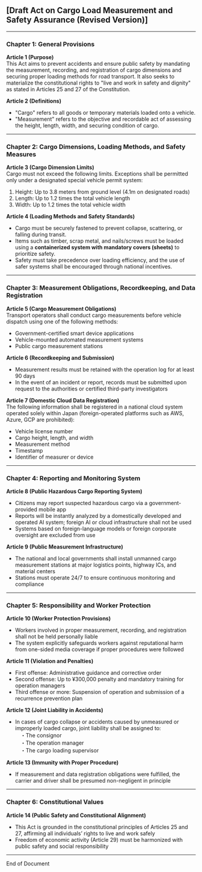 ## [Draft Act on Cargo Load Measurement and Safety Assurance (Revised Version)]

---

### Chapter 1: General Provisions

**Article 1 (Purpose)**  
This Act aims to prevent accidents and ensure public safety by mandating the measurement, recording, and registration of cargo dimensions and securing proper loading methods for road transport. It also seeks to materialize the constitutional rights to "live and work in safety and dignity" as stated in Articles 25 and 27 of the Constitution.

**Article 2 (Definitions)**  
- "Cargo" refers to all goods or temporary materials loaded onto a vehicle.  
- "Measurement" refers to the objective and recordable act of assessing the height, length, width, and securing condition of cargo.

---

### Chapter 2: Cargo Dimensions, Loading Methods, and Safety Measures

**Article 3 (Cargo Dimension Limits)**  
Cargo must not exceed the following limits. Exceptions shall be permitted only under a designated special vehicle permit system:  
1. Height: Up to 3.8 meters from ground level (4.1m on designated roads)  
2. Length: Up to 1.2 times the total vehicle length  
3. Width: Up to 1.2 times the total vehicle width

**Article 4 (Loading Methods and Safety Standards)**  
- Cargo must be securely fastened to prevent collapse, scattering, or falling during transit.  
- Items such as timber, scrap metal, and nails/screws must be loaded using a **containerized system with mandatory covers (sheets)** to prioritize safety.  
- Safety must take precedence over loading efficiency, and the use of safer systems shall be encouraged through national incentives.

---

### Chapter 3: Measurement Obligations, Recordkeeping, and Data Registration

**Article 5 (Cargo Measurement Obligations)**  
Transport operators shall conduct cargo measurements before vehicle dispatch using one of the following methods:  
- Government-certified smart device applications  
- Vehicle-mounted automated measurement systems  
- Public cargo measurement stations

**Article 6 (Recordkeeping and Submission)**  
- Measurement results must be retained with the operation log for at least 90 days  
- In the event of an incident or report, records must be submitted upon request to the authorities or certified third-party investigators

**Article 7 (Domestic Cloud Data Registration)**  
The following information shall be registered in a national cloud system operated solely within Japan (foreign-operated platforms such as AWS, Azure, GCP are prohibited):  
- Vehicle license number  
- Cargo height, length, and width  
- Measurement method  
- Timestamp  
- Identifier of measurer or device

---

### Chapter 4: Reporting and Monitoring System

**Article 8 (Public Hazardous Cargo Reporting System)**  
- Citizens may report suspected hazardous cargo via a government-provided mobile app  
- Reports will be instantly analyzed by a domestically developed and operated AI system; foreign AI or cloud infrastructure shall not be used  
- Systems based on foreign-language models or foreign corporate oversight are excluded from use

**Article 9 (Public Measurement Infrastructure)**  
- The national and local governments shall install unmanned cargo measurement stations at major logistics points, highway ICs, and material centers  
- Stations must operate 24/7 to ensure continuous monitoring and compliance

---

### Chapter 5: Responsibility and Worker Protection

**Article 10 (Worker Protection Provisions)**  
- Workers involved in proper measurement, recording, and registration shall not be held personally liable  
- The system explicitly safeguards workers against reputational harm from one-sided media coverage if proper procedures were followed

**Article 11 (Violation and Penalties)**  
- First offense: Administrative guidance and corrective order  
- Second offense: Up to ¥300,000 penalty and mandatory training for operation managers  
- Third offense or more: Suspension of operation and submission of a recurrence prevention plan

**Article 12 (Joint Liability in Accidents)**  
- In cases of cargo collapse or accidents caused by unmeasured or improperly loaded cargo, joint liability shall be assigned to:  
　・The consignor  
　・The operation manager  
　・The cargo loading supervisor

**Article 13 (Immunity with Proper Procedure)**  
- If measurement and data registration obligations were fulfilled, the carrier and driver shall be presumed non-negligent in principle

---

### Chapter 6: Constitutional Values

**Article 14 (Public Safety and Constitutional Alignment)**  
- This Act is grounded in the constitutional principles of Articles 25 and 27, affirming all individuals’ rights to live and work safely  
- Freedom of economic activity (Article 29) must be harmonized with public safety and social responsibility

---

End of Document

